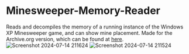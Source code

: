 # Minesweeper-Memory-Reader
Reads and decompiles the memory of a running instance of the Windows XP Minesweeper game, and can show mine placement.
Made for the Archive.org version, which can be found at [here](https://archive.org/details/minesweeperxp).
![Screenshot 2024-07-14 211624](https://github.com/user-attachments/assets/7aba9d44-2bed-4093-a5b8-8dc6f50dab82)
![Screenshot 2024-07-14 211524](https://github.com/user-attachments/assets/1ffdda5d-7e85-4e52-952c-1d847753d33b)
